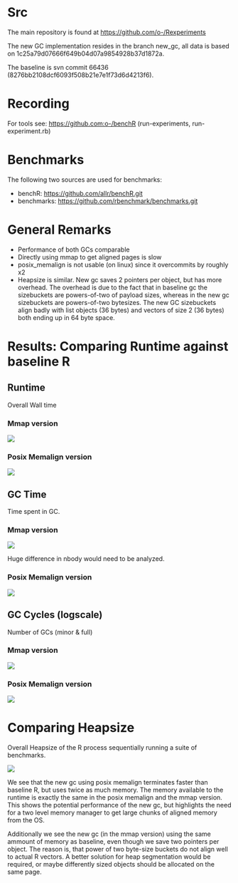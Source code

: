 # Src

The main repository is found at https://github.com/o-/Rexperiments

The new GC implementation resides in the branch new_gc, all data is based on 1c25a79d07666f649b04d07a9854928b37d1872a.

The baseline is svn commit 66436 (8276bb2108dcf6093f508b21e7e1f73d6d4213f6).

# Recording

For tools see: https://github.com:o-/benchR (run-experiments, run-experiment.rb)

# Benchmarks

The following two sources are used for benchmarks:

* benchR:  https://github.com/allr/benchR.git
* benchmarks: https://github.com/rbenchmark/benchmarks.git

# General Remarks

* Performance of both GCs comparable
* Directly using mmap to get aligned pages is slow
* posix_memalign is not usable (on linux) since it overcommits by roughly x2
* Heapsize is similar. New gc saves 2 pointers per object, but has more overhead. The overhead is due to the fact that in baseline gc the sizebuckets are powers-of-two of payload sizes, whereas in the new gc sizebuckets are powers-of-two bytesizes. The new GC sizebuckets align badly with list objects (36 bytes) and vectors of size 2 (36 bytes) both ending up in 64 byte space.

# Results: Comparing Runtime against baseline R

## Runtime

Overall Wall time

### Mmap version

![](https://raw.githubusercontent.com/o-/repoRt/master/data/experiments/runtime-mmap.png)

### Posix Memalign version

![](https://raw.githubusercontent.com/o-/repoRt/master/data/experiments/runtime-posix-memalign.png)

## GC Time

Time spent in GC.

### Mmap version

![](https://raw.githubusercontent.com/o-/repoRt/master/data/experiments/gc_time-mmap.png)

Huge difference in nbody would need to be analyzed.

### Posix Memalign version

![](https://raw.githubusercontent.com/o-/repoRt/master/data/experiments/gc_time-posix-memalign.png)

## GC Cycles (logscale)

Number of GCs (minor & full)

### Mmap version

![](https://raw.githubusercontent.com/o-/repoRt/master/data/experiments/gc_cycles-mmap.png)

### Posix Memalign version

![](https://raw.githubusercontent.com/o-/repoRt/master/data/experiments/gc_cycles-posix-memalign.png)

# Comparing Heapsize

Overall Heapsize of the R process sequentially running a suite of benchmarks.

![](https://raw.githubusercontent.com/o-/repoRt/master/data/memusg/memusg.png)

We see that the new gc using posix memalign terminates faster than baseline R, but uses twice as much memory. The memory available to the runtime is exactly the same in the posix memalign and the mmap version. This shows the potential performance of the new gc, but highlights the need for a two level memory manager to get large chunks of aligned memory from the OS.

Additionally we see the new gc (in the mmap version) using the same ammount of memory as baseline, even though we save two pointers per object. The reason is, that power of two byte-size buckets do not align well to actual R vectors. A better solution for heap segmentation would be required, or maybe differently sized objects should be allocated on the same page.
